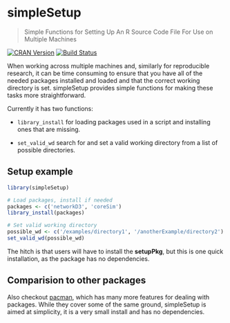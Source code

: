 simpleSetup
=========================

> Simple Functions for Setting Up An R Source Code File For Use on Multiple
    Machines

[![CRAN Version](http://www.r-pkg.org/badges/version/simpleSetup)](https://cran.r-project.org/package=simpleSetup)
[![Build Status](https://travis-ci.org/christophergandrud/simpleSetup.svg?branch=master)](https://travis-ci.org/christophergandrud/simpleSetup)

When working across multiple machines and, similarly for
reproducible research, it can be time consuming to ensure that you have
all of the needed packages installed and loaded and that the correct working
directory is set. simpleSetup provides simple functions for making these
tasks more straightforward.

Currently it has two functions:

- `library_install` for loading packages used in a script and installing ones
that are missing.

- `set_valid_wd` search for and set a valid working directory from a list of possible
directories.

## Setup example

```r
library(simpleSetup)

# Load packages, install if needed
packages <- c('networkD3', 'coreSim')
library_install(packages)

# Set valid working directory
possible_wd <- c('/examples/directory1', '/anotherExample/directory2')
set_valid_wd(possible_wd)
```

The hitch is that users will have to install the **setupPkg**, but this is one
quick installation, as the package has no dependencies.

## Comparision to other packages

Also checkout [pacman](https://cran.r-project.org/web/packages/pacman/index.html), which has many more features for dealing with packages. While they cover some of the same ground, simpleSetup is aimed at simplicity, it is a very small install and has no dependencies. 
